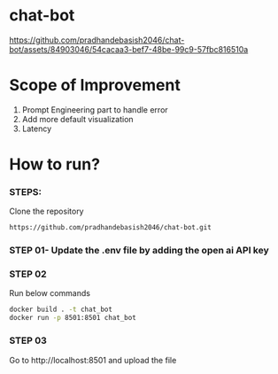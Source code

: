 # chat-bot


https://github.com/pradhandebasish2046/chat-bot/assets/84903046/54cacaa3-bef7-48be-99c9-57fbc816510a

# Scope of Improvement
1. Prompt Engineering part to handle error
2. Add more default visualization
3. Latency



# How to run?
### STEPS:

Clone the repository

```bash
https://github.com/pradhandebasish2046/chat-bot.git
```
### STEP 01- Update the .env file by adding the open ai API key
### STEP 02
Run below commands
```bash
docker build . -t chat_bot
docker run -p 8501:8501 chat_bot
```
### STEP 03
Go to http://localhost:8501 and upload the file
